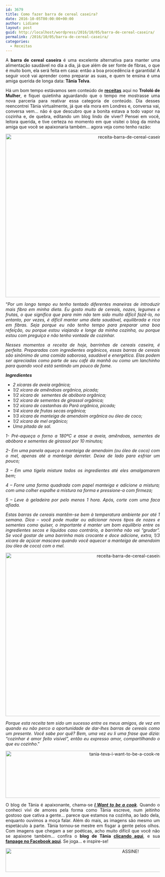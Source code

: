 ```yaml
---
id: 3679
title: Como fazer barra de cereal caseira?
date: 2016-10-05T00:00:00+00:00
author: Lidiane
layout: post
guid: http://localhost/wordpress/2016/10/05/barra-de-cereal-caseira/
permalink: /2016/10/05/barra-de-cereal-caseira/
categories:
  - Receitas
---
```

<p align="justify">
  A <strong>barra de cereal caseira</strong> é uma excelente alternativa para manter uma alimentação saudável no dia a dia, já que além de ser fonte de fibras, o que é muito bom, ela será feita em casa: então a boa procedência é garantida! A seguir você vai aprender como preparar as suas, e quem te ensina é uma amiga querida de longa data: <strong>Tânia Telva</strong>.
</p>

<p align="justify">
  Há um bom tempo estávamos sem conteúdo de <strong><a href="http://www.trololodemulher.com.br/category/casa/receitas/" target="_blank">receitas</a></strong> aqui no <strong>Trololó de Mulher</strong>, e fiquei quietinha aguardando que o tempo me mostrasse uma nova parceria para reativar essa categoria de conteúdo. Dia desses reencontrei Tânia virtualmente, já que ela mora em Londres e, conversa vai, conversa vem… não é que descubro que a bonita estava a todo vapor na cozinha e, de quebra, editando um blog lindo de viver? Pensei em você, leitora querida, e tive certeza no momento em que visitei o blog da minha amiga que você se apaixonaria também… agora veja como tenho razão:
</p>

<p align="center">
  <img class="alignnone size-full wp-image-13033" src="http://www.trololodemulher.com.br/blog/wp-content/uploads/2016/10/RECEITA-BARRA-DE-CEREAL-CASEIRA.jpg" alt="receita-barra-de-cereal-caseira" width="800" height="534" />
</p>

<p align="justify">
  “<em>Por um longo tempo eu tenho tentado diferentes maneiras de introduzir mais fibra em minha dieta. Eu gosto muito de cereais, nozes, legumes e frutas, o que significa que para mim não tem sido muito difícil fazê-lo, no entanto, por vezes, é difícil manter uma dieta saudável, equilibrada e rica em fibras. Seja porque eu não tenho tempo para preparar uma boa refeição, ou porque estou viajando e longe da minha cozinha, ou porque estou com preguiça e não tenho vontade de cozinhar.</em>
</p>

<p align="justify">
  <em>Nesses momentos a receita de hoje, barrinhas de cereais caseira, é perfeita. Preparadas com ingredientes orgânicos, essas barras de cereais são sinônimo de uma comida saborosa, saudável e energética. Elas podem ser apreciadas como parte de seu café da manhã ou como um lanchinho para quando você está sentindo um pouco de fome.</em>
</p>

<p align="justify">
  <strong><em>Ingredientes</em></strong>
</p>

  * <div align="justify">
      <em>2 xícaras de aveia orgânica;</em>
    </div>

  * <div align="justify">
      <em>1/2 xícara de amêndoas orgânica, picada;</em>
    </div>

  * <div align="justify">
      <em>1/2 xícara de  sementes de abóbora orgânica;</em>
    </div>

  * <div align="justify">
      <em>1/2 xícara de sementes de girassol orgânica;</em>
    </div>

  * <div align="justify">
      <em>1/2 xícara de castanhas do Pará orgânica, picada; </em>
    </div>

  * <div align="justify">
      <em>1/4 xícara de frutas secas orgânica;</em>
    </div>

  * <div align="justify">
      <em>1/3 xícara de manteiga de amendoim orgânica ou óleo de coco;</em>
    </div>

  * <div align="justify">
      <em>1/2 xícara de mel orgânico;</em>
    </div>

  * <div align="justify">
      <em>Uma pitada de sal.</em>
    </div>

<p align="justify">
  <em>1- Pré-aqueça o forno a 180ºC e asse a aveia, amêndoas, sementes de abóbora e sementes de girassol por 10 minutos;</em>
</p>

<p align="justify">
  <em>2- Em uma panela aqueça a manteiga de amendoim (ou óleo de coco) com o mel, apenas até a manteiga derreter. Deixe de lado para esfriar um pouco;</em>
</p>

<p align="justify">
  <em>3 – Em uma tigela misture todos os ingredientes até eles amalgamarem bem;</em>
</p>

<p align="justify">
  <em>4 – Forre uma forma quadrada com papel manteiga e adicione a mistura; com uma colher espalhe a mistura na forma e pressione-a com firmeza;</em>
</p>

<p align="justify">
  <em>5 – Leve à geladeira por pelo menos 1 hora. Após, corte com uma faca afiada.</em>
</p>

<p align="justify">
  <em>Estas barras de cereais mantêm-se bem à temperatura ambiente por até 1 semana. Dica – você pode mudar ou adicionar novos tipos de nozes e sementes como quiser, o importante é manter um bom equilíbrio entre os ingredientes secos e líquidos caso contrário, a barrinha não vai “grudar”. Se você gostar de uma barrinha mais crocante e doce adicione, extra, 1/3 xícara de açúcar mascavo quando você aquecer a manteiga de amendoim (ou óleo de coco) com o mel.</em>
</p>

<p align="center">
  <img class="alignnone size-full wp-image-13034" src="http://www.trololodemulher.com.br/blog/wp-content/uploads/2016/10/RECEITA-BARRA-DE-CEREAL-CASEIRA2.jpg" alt="receita-barra-de-cereal-caseira2" width="800" height="534" />
</p>

<p align="justify">
  <em>Porque esta receita tem sido um sucesso entre os meus amigos, de vez em quando eu não perco a oportunidade de dar-lhes barras de cereais como um presente. Você sabe por quê? Bem, uma vez eu li uma frase que dizia: “cozinhar é amor feito visível”, então eu expresso amor, compartilhando o que eu cozinho</em>.”
</p>

<p align="center">
  <img class="alignnone size-full wp-image-13037" src="http://www.trololodemulher.com.br/blog/wp-content/uploads/2016/10/TANIA-TEVA-I-WANT-TO-BE-A-COOK-RECEITAS.jpg" alt="tania-teva-i-want-to-be-a-cook-receitas" width="800" height="154" />
</p>

<p align="justify">
  O blog de Tânia é apaixonante, chama-se <strong><em><a href="https://iwanttobeacook.wordpress.com/" target="_blank">I Want to be a cook</a></em></strong>. Quando o conheci vivi de amores pela forma como Tânia escreve, num jeitinho gostoso que cativa a gente… parece que estamos na cozinha, ao lado dela, enquanto ouvimos a moça falar. Além do mais, as imagens são mesmo um espetáculo à parte. Tânia tornou-se mestre em fisgar a gente pelos olhos. Com imagens que chegam a ser poéticas, acho muito difícil que você não se apaixone também… confira o<strong> blog de Tânia </strong><strong><a href="https://iwanttobeacook.wordpress.com/" target="_blank">clicando aqui</a></strong>, e sua <strong><a href="https://www.facebook.com/Iwanttobeacook-818578268272846/" target="_blank">fanpage no Facebook aqui</a></strong>. Se joga… e inspire-se!
</p>

<p align="center">
  <a href="http://feedburner.google.com/fb/a/mailverify?uri=blogBichaFemea&loc=en_US" target="_blank"><img class="alignnone size-full wp-image-10439" src="http://www.trololodemulher.com.br/blog/wp-content/uploads/2014/09/ASSINE.png" alt="ASSINE!" width="800" height="78" /></a>
</p>

<p align="justify">